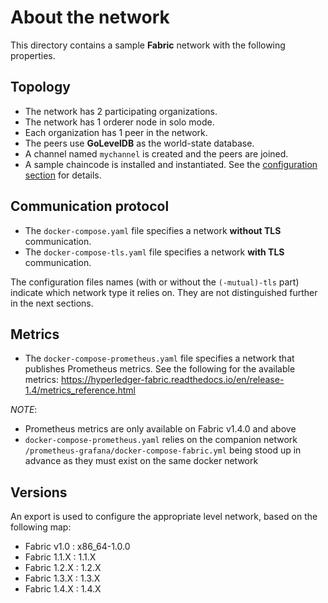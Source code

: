 # About the network

This directory contains a sample __Fabric__ network with the following properties.

## Topology
* The network has 2 participating organizations.
* The network has 1 orderer node in solo mode.
* Each organization has 1 peer in the network.
* The peers use __GoLevelDB__ as the world-state database.
* A channel named `mychannel` is created and the peers are joined.
* A sample chaincode is installed and instantiated. See the [configuration section](#platform-configurations) for details.

## Communication protocol
* The `docker-compose.yaml` file specifies a network __without TLS__ communication.
* The `docker-compose-tls.yaml` file specifies a network __with TLS__ communication.

The configuration files names (with or without the `(-mutual)-tls` part) indicate which network type it relies on. They are not distinguished further in the next sections.

## Metrics
* The `docker-compose-prometheus.yaml` file specifies a network that publishes Prometheus metrics. See the following for the available metrics: https://hyperledger-fabric.readthedocs.io/en/release-1.4/metrics_reference.html

*NOTE*: 
* Prometheus metrics are only available on Fabric v1.4.0 and above
* `docker-compose-prometheus.yaml` relies on the companion network `/prometheus-grafana/docker-compose-fabric.yml` being stood up in advance as they must exist on the same docker network

## Versions
An export is used to configure the appropriate level network, based on the following map:

- Fabric v1.0 : x86_64-1.0.0
- Fabric 1.1.X : 1.1.X
- Fabric 1.2.X : 1.2.X
- Fabric 1.3.X : 1.3.X
- Fabric 1.4.X : 1.4.X